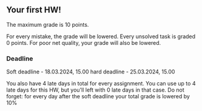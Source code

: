 ## Your first HW!

The maximum grade is 10 points.

For every mistake, the grade will be lowered.
Every unsolved task is graded 0 points.
For poor net quality, your grade will also be lowered.

### Deadline
Soft deadline - 18.03.2024, 15.00
hard deadline - 25.03.2024, 15.00

You also have 4 late days in total for every assignment. You can use up to 4 late days for this HW, but you'll left with 0 late days in that case. 
Do not forget: for every day after the soft deadline your total grade is lowered by 10%
